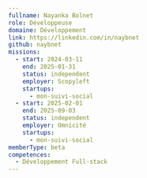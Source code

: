 ```yaml
---
fullname: Nayanka Bolnet
role: Développeuse
domaine: Développement
link: https://linkedin.com/in/naybnet
github: naybnet
missions:
  - start: 2024-03-11
    end: 2025-01-31
    status: independent
    employer: Scopyleft
    startups:
      - mon-suivi-social
  - start: 2025-02-01
    end: 2025-09-03
    status: independent
    employer: Omnicité
    startups:
      - mon-suivi-social
memberType: beta
competences:
  - Développement Full-stack
---
```

